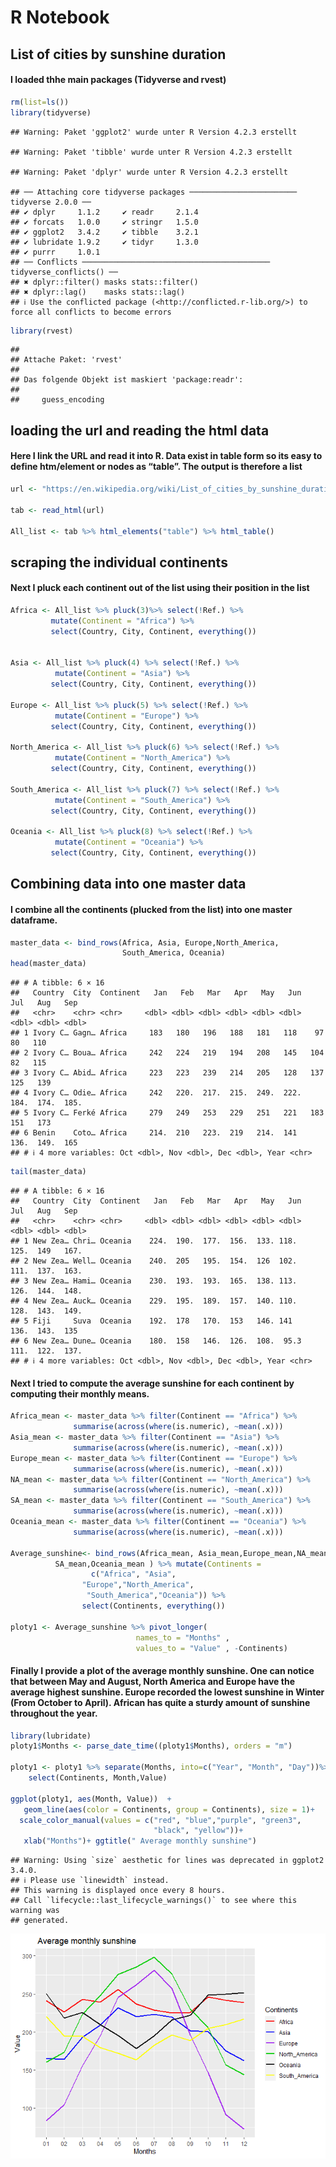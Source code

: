 R Notebook
================

## List of cities by sunshine duration

#### I loaded thhe main packages (Tidyverse and rvest)

``` r
rm(list=ls())
library(tidyverse)
```

    ## Warning: Paket 'ggplot2' wurde unter R Version 4.2.3 erstellt

    ## Warning: Paket 'tibble' wurde unter R Version 4.2.3 erstellt

    ## Warning: Paket 'dplyr' wurde unter R Version 4.2.3 erstellt

    ## ── Attaching core tidyverse packages ──────────────────────── tidyverse 2.0.0 ──
    ## ✔ dplyr     1.1.2     ✔ readr     2.1.4
    ## ✔ forcats   1.0.0     ✔ stringr   1.5.0
    ## ✔ ggplot2   3.4.2     ✔ tibble    3.2.1
    ## ✔ lubridate 1.9.2     ✔ tidyr     1.3.0
    ## ✔ purrr     1.0.1     
    ## ── Conflicts ────────────────────────────────────────── tidyverse_conflicts() ──
    ## ✖ dplyr::filter() masks stats::filter()
    ## ✖ dplyr::lag()    masks stats::lag()
    ## ℹ Use the conflicted package (<http://conflicted.r-lib.org/>) to force all conflicts to become errors

``` r
library(rvest)
```

    ## 
    ## Attache Paket: 'rvest'
    ## 
    ## Das folgende Objekt ist maskiert 'package:readr':
    ## 
    ##     guess_encoding

## loading the url and reading the html data

#### Here I link the URL and read it into R. Data exist in table form so its easy to define htm/element or nodes as “table”. The output is therefore a list

``` r
url <- "https://en.wikipedia.org/wiki/List_of_cities_by_sunshine_duration"

tab <- read_html(url)

All_list <- tab %>% html_elements("table") %>% html_table()
```

## scraping the individual continents

#### Next I pluck each continent out of the list using their position in the list

``` r
Africa <- All_list %>% pluck(3)%>% select(!Ref.) %>%
         mutate(Continent = "Africa") %>% 
         select(Country, City, Continent, everything())


Asia <- All_list %>% pluck(4) %>% select(!Ref.) %>%
          mutate(Continent = "Asia") %>% 
         select(Country, City, Continent, everything())

Europe <- All_list %>% pluck(5) %>% select(!Ref.) %>%
          mutate(Continent = "Europe") %>% 
         select(Country, City, Continent, everything())

North_America <- All_list %>% pluck(6) %>% select(!Ref.) %>%
          mutate(Continent = "North_America") %>% 
         select(Country, City, Continent, everything())

South_America <- All_list %>% pluck(7) %>% select(!Ref.) %>%
          mutate(Continent = "South_America") %>% 
         select(Country, City, Continent, everything())

Oceania <- All_list %>% pluck(8) %>% select(!Ref.) %>%
          mutate(Continent = "Oceania") %>% 
         select(Country, City, Continent, everything())
```

## Combining data into one master data

#### I combine all the continents (plucked from the list) into one master dataframe.

``` r
master_data <- bind_rows(Africa, Asia, Europe,North_America,
                         South_America, Oceania)
head(master_data)
```

    ## # A tibble: 6 × 16
    ##   Country  City  Continent   Jan   Feb   Mar   Apr   May   Jun   Jul   Aug   Sep
    ##   <chr>    <chr> <chr>     <dbl> <dbl> <dbl> <dbl> <dbl> <dbl> <dbl> <dbl> <dbl>
    ## 1 Ivory C… Gagn… Africa     183   180   196   188   181   118    97    80   110 
    ## 2 Ivory C… Boua… Africa     242   224   219   194   208   145   104    82   115 
    ## 3 Ivory C… Abid… Africa     223   223   239   214   205   128   137   125   139 
    ## 4 Ivory C… Odie… Africa     242   220.  217.  215.  249.  222.  184.  174.  185.
    ## 5 Ivory C… Ferké Africa     279   249   253   229   251   221   183   151   173 
    ## 6 Benin    Coto… Africa     214.  210   223.  219   214.  141   136.  149.  165 
    ## # ℹ 4 more variables: Oct <dbl>, Nov <dbl>, Dec <dbl>, Year <chr>

``` r
tail(master_data)
```

    ## # A tibble: 6 × 16
    ##   Country  City  Continent   Jan   Feb   Mar   Apr   May   Jun   Jul   Aug   Sep
    ##   <chr>    <chr> <chr>     <dbl> <dbl> <dbl> <dbl> <dbl> <dbl> <dbl> <dbl> <dbl>
    ## 1 New Zea… Chri… Oceania    224.  190.  177.  156.  133. 118.   125.  149   167.
    ## 2 New Zea… Well… Oceania    240.  205   195.  154.  126  102.   111.  137.  163.
    ## 3 New Zea… Hami… Oceania    230.  193.  193.  165.  138. 113.   126.  144.  148.
    ## 4 New Zea… Auck… Oceania    229.  195.  189.  157.  140. 110.   128.  143.  149.
    ## 5 Fiji     Suva  Oceania    192.  178   170.  153   146. 141    136.  143.  135 
    ## 6 New Zea… Dune… Oceania    180.  158   146.  126.  108.  95.3  111.  122.  137.
    ## # ℹ 4 more variables: Oct <dbl>, Nov <dbl>, Dec <dbl>, Year <chr>

#### Next I tried to compute the average sunshine for each continent by computing their monthly means.

``` r
Africa_mean <- master_data %>% filter(Continent == "Africa") %>%
              summarise(across(where(is.numeric), ~mean(.x)))
Asia_mean <- master_data %>% filter(Continent == "Asia") %>%
              summarise(across(where(is.numeric), ~mean(.x)))
Europe_mean <- master_data %>% filter(Continent == "Europe") %>%
              summarise(across(where(is.numeric), ~mean(.x)))
NA_mean <- master_data %>% filter(Continent == "North_America") %>%
              summarise(across(where(is.numeric), ~mean(.x)))
SA_mean <- master_data %>% filter(Continent == "South_America") %>%
              summarise(across(where(is.numeric), ~mean(.x)))
Oceania_mean <- master_data %>% filter(Continent == "Oceania") %>%
              summarise(across(where(is.numeric), ~mean(.x)))

Average_sunshine<- bind_rows(Africa_mean, Asia_mean,Europe_mean,NA_mean,
          SA_mean,Oceania_mean ) %>% mutate(Continents = 
                  c("Africa", "Asia",
                "Europe","North_America",
                 "South_America","Oceania")) %>%
                select(Continents, everything())

ploty1 <- Average_sunshine %>% pivot_longer(
                            names_to = "Months" ,
                            values_to = "Value" , -Continents)
```

#### Finally I provide a plot of the average monthly sunshine. One can notice that between May and August, North America and Europe have the average highest sunshine. Europe recorded the lowest sunshine in Winter (From October to April). African has quite a sturdy amount of sunshine throughout the year.

``` r
library(lubridate)
ploty1$Months <- parse_date_time((ploty1$Months), orders = "m") 

ploty1 <- ploty1 %>% separate(Months, into=c("Year", "Month", "Day"))%>%
    select(Continents, Month,Value)

ggplot(ploty1, aes(Month, Value))  +
   geom_line(aes(color = Continents, group = Continents), size = 1)+
  scale_color_manual(values = c("red", "blue","purple", "green3",
                                "black", "yellow"))+
   xlab("Months")+ ggtitle(" Average monthly sunshine")
```

    ## Warning: Using `size` aesthetic for lines was deprecated in ggplot2 3.4.0.
    ## ℹ Please use `linewidth` instead.
    ## This warning is displayed once every 8 hours.
    ## Call `lifecycle::last_lifecycle_warnings()` to see where this warning was
    ## generated.

<img src="R_notebook_files/figure-gfm/unnamed-chunk-6-1.png" style="display: block; margin: auto;" />
